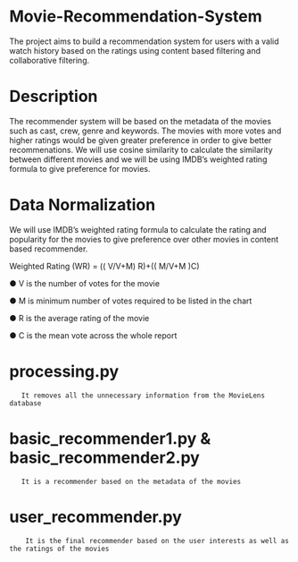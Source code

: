# Movie-Recommendation-System
The project aims to build a recommendation system for users with a valid watch history based on the ratings using content based filtering and collaborative filtering.

# Description
The recommender system will be based on the metadata of the movies such as cast, crew,
genre and keywords. The movies with more votes and higher ratings would be given
greater preference in order to give better recommenations. We will use cosine similarity to calculate the similarity
between different movies and we will be using IMDB’s weighted rating formula to give
preference for movies.

# Data Normalization
We will use IMDB’s weighted rating formula to calculate the rating and popularity for the
movies to give preference over other movies in content based recommender.

Weighted Rating (WR) = (( V/V+M) R)+(( M/V+M )C)

● V is the number of votes for the movie

● M is minimum number of votes required to be listed in the chart

● R is the average rating of the movie

● C is the mean vote across the whole report

# processing.py 
       It removes all the unnecessary information from the MovieLens database

# basic_recommender1.py & basic_recommender2.py
       It is a recommender based on the metadata of the movies
       
# user_recommender.py
        It is the final recommender based on the user interests as well as the ratings of the movies
